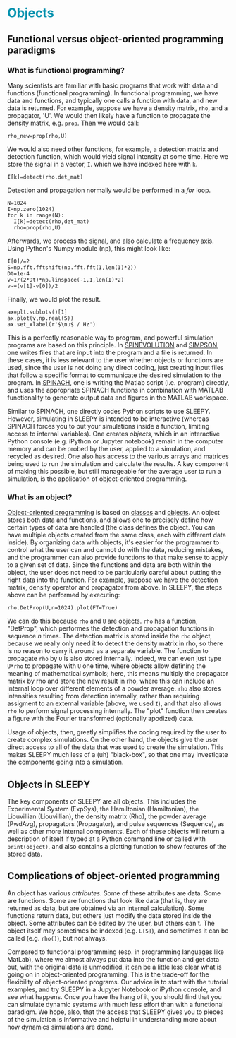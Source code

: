 # <font color="#0093AF">Objects</font>

## Functional versus object-oriented programming paradigms
### What is functional programming?
Many scientists are familiar with basic programs that work with data and functions (functional programming). In functional programming, we have data and functions, and typically one calls a function with data, and new data is returned. For example, suppose we have a density matrix, `rho`, and a propagator, 'U'. We would then likely have a function to propagate the density matrix, e.g. `prop`. Then we would call:

```
rho_new=prop(rho,U)
```

We would also need other functions, for example, a detection matrix and detection function, which would yield signal intensity at some time. Here we store the signal in a vector, `I`. which we have indexed here with `k`.

```
I[k]=detect(rho,det_mat)
```

Detection and propagation normally would be performed in a *for* loop. 

```
N=1024
I=np.zero(1024)
for k in range(N):
  I[k]=detect(rho,det_mat)
  rho=prop(rho,U)
```

Afterwards, we process the signal, and also calculate a frequency axis. Using Python's Numpy module (np), this might look like:

```
I[0]/=2
S=np.fft.fftshift(np.fft.fft(I,len(I)*2))
Dt=1e-4
v=1/(2*Dt)*np.linspace(-1,1,len(I)*2)
v-=(v[1]-v[0])/2
```

Finally, we would plot the result.

```
ax=plt.sublots()[1]
ax.plot(v,np.real(S))
ax.set_xlabel(r'$\nu$ / Hz')
```

This is a perfectly reasonable way to program, and powerful simulation programs are based on this principle. In [SPINEVOLUTION](https://spinevolution.com) and [SIMPSON](https://inano.au.dk/about/research-centers-and-projects/nmr/software/simpson), one writes files that are input into the program and a file is returned. In these cases, it is less relevant to the user whether objects or functions are used, since the user is not doing any direct coding, just creating input files that follow a specific format to communicate the desired simulation to the program. In [SPINACH](https://spindynamics.org/wiki/index.php?title=Main_Page), one is writing the Matlab script (i.e. program) directly, and uses the appropriate SPINACH functions in combination with MATLAB functionality to generate output data and figures in the MATLAB workspace.

 Similar to SPINACH, one directly codes Python scripts to use SLEEPY. However, simulating in SLEEPY is intended to be interactive (whereas SPINACH forces you to put your simulations inside a function, limiting access to internal variables). One creates *objects*, which in an interactive Python console (e.g. iPython or Jupyter notebook) remain in the computer memory and can be probed by the user, applied to a simulation, and recycled as desired. One also has access to the various arrays and matrices being used to run the simulation and calculate the results. A key component of making this possible, but still manageable for the average user to run a simulation, is the application of object-oriented programming.

### What is an object?
[Object-oriented programming](https://en.wikipedia.org/wiki/Object-oriented_programming) is based on [classes](https://en.wikipedia.org/wiki/Class_(computer_programming)) and [objects](https://en.wikipedia.org/wiki/Object_(computer_science)). An object stores both data and functions, and allows one to precisely define how certain types of data are handled (the class defines the object. You can have multiple objects created from the same class, each with different data inside). By organizing data with objects, it's easier for the programmer to control what the user can and cannot do with the data, reducing mistakes, and the programmer can also provide functions to that make sense to apply to a given set of data. Since the functions and data are both within the object, the user does not need to be particularly careful about putting the right data into the function. For example, suppose we have the detection matrix, density operator and propagator from above. In SLEEPY, the steps above can be performed by executing:
```
rho.DetProp(U,n=1024).plot(FT=True)
```
We can do this because `rho` and `U` are objects. `rho` has a function, "DetProp", which performes the detection and propagation functions in sequence *n* times. The detection matrix is stored inside the `rho` object, because we really only need it to detect the density matrix in rho, so there is no reason to carry it around as a separate variable. The function to propagate `rho` by `U` is also stored internally. Indeed, we can even just type `U*rho` to propagate with `U` one time, where objects allow defining the meaning of mathematical symbols; here, this means multiply the propagator matrix by rho and store the new result in rho, where this can include an internal loop over different elements of a powder average. `rho` also stores intensities resulting from detection internally, rather than requiring assigment to an external variable (above, we used `I`), and that also allows `rho` to perform signal processing internally. The "plot" function then creates a figure with the Fourier transformed (optionally apodized) data. 

Usage of objects, then, greatly simplifies the coding required by the user to create complex simulations. On the other hand, the objects give the user direct access to all of the data that was used to create the simulation. This makes SLEEPY much less of a (uh) "black-box", so that one may investigate the components going into a simulation.

## Objects in SLEEPY
The key components of SLEEPY are all objects. This includes the Experimental System (ExpSys), the Hamiltonian (Hamiltonian), the Liouvillian (Liouvillian), the density matrix (Rho), the powder average (PwdAvg), propagators (Propagator), and pulse sequences (Sequence), as well as other more internal components. Each of these objects will return a description of itself if typed at a Python command line or called with `print(object)`, and also contains a plotting function to show features of the stored data.

## Complications of object-oriented programming
An object has various *attributes*. Some of these attributes are data. Some are functions. Some are functions that look like data (that is, they are returned as data, but are obtained via an internal calculation). Some functions return data, but others just modify the data stored inside the object. Some attributes can be edited by the user, but others can't. The object itself may sometimes be indexed (e.g. `L[5]`), and sometimes it can be called (e.g. `rho()`), but not always. 

Compared to functional programming (esp. in programming languages like MatLab), where we almost always put data into the function and get data out, with the original data is unmodified, it can be a little less clear what is going on in object-oriented programming. This is the trade-off for the flexibility of object-oriented programs. Our advice is to start with the tutorial examples, and try SLEEPY in a Jupyter Notebook or iPython console, and see what happens. Once you have the hang of it, you should find that you can simulate dynamic systems with much less effort than with a functional paradigm. We hope, also, that the access that SLEEPY gives you to pieces of the simulation is informative and helpful in understanding more about how dynamics simulations are done.